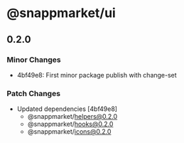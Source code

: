# @snappmarket/ui

## 0.2.0
### Minor Changes

- 4bf49e8: First minor package publish with change-set

### Patch Changes

- Updated dependencies [4bf49e8]
  - @snappmarket/helpers@0.2.0
  - @snappmarket/hooks@0.2.0
  - @snappmarket/icons@0.2.0
